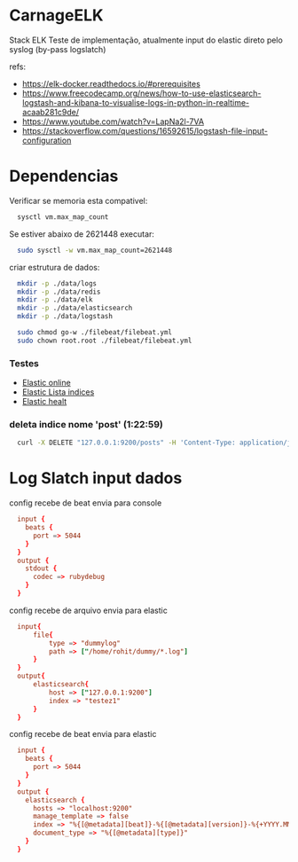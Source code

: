 # CarnageELK
Stack ELK Teste de implementação, atualmente input do elastic direto pelo syslog (by-pass logslatch)

refs: 
- https://elk-docker.readthedocs.io/#prerequisites
- https://www.freecodecamp.org/news/how-to-use-elasticsearch-logstash-and-kibana-to-visualise-logs-in-python-in-realtime-acaab281c9de/
- https://www.youtube.com/watch?v=LapNa2l-7VA
- https://stackoverflow.com/questions/16592615/logstash-file-input-configuration

# Dependencias
Verificar se memoria esta compativel:
```bash
  sysctl vm.max_map_count
```

Se estiver abaixo de 2621448 executar:

```bash
  sudo sysctl -w vm.max_map_count=2621448 
```

criar estrutura de dados:
```bash
  mkdir -p ./data/logs
  mkdir -p ./data/redis
  mkdir -p ./data/elk
  mkdir -p ./data/elasticsearch
  mkdir -p ./data/logstash

  sudo chmod go-w ./filebeat/filebeat.yml
  sudo chown root.root ./filebeat/filebeat.yml
```

### Testes
- [Elastic online](http://127.0.0.1:9200) 
- [Elastic Lista indices](http://127.0.0.1:9200/_cat/indices?v) 
- [Elastic healt](http://127.0.0.1:9200/_cat/health)

### deleta indice nome 'post' (1:22:59)
```bash
  curl -X DELETE "127.0.0.1:9200/posts" -H 'Content-Type: application/json'
```

# Log Slatch input dados 
config recebe de beat envia para console
```conf
  input {
    beats {
      port => 5044
    }
  }
  output {
    stdout {
      codec => rubydebug
    }
  }
```

config recebe de arquivo envia para elastic
```conf
  input{
      file{
          type => "dummylog"
          path => ["/home/rohit/dummy/*.log"]
      }
  }
  output{
      elasticsearch{
          host => ["127.0.0.1:9200"]
          index => "testez1"
      }
  }
```

config recebe de beat envia para elastic
```conf
  input {
    beats {
      port => 5044
    }
  }
  output {
    elasticsearch {
      hosts => "localhost:9200"
      manage_template => false
      index => "%{[@metadata][beat]}-%{[@metadata][version]}-%{+YYYY.MM.dd}" 
      document_type => "%{[@metadata][type]}" 
    }
  }
```

